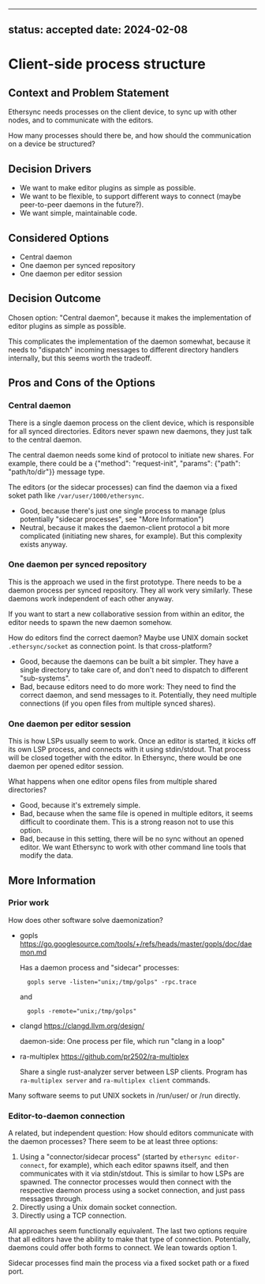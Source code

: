<!--
SPDX-FileCopyrightText: 2024 blinry <mail@blinry.org>
SPDX-FileCopyrightText: 2024 zormit <nt4u@kpvn.de>

SPDX-License-Identifier: CC-BY-SA-4.0
-->

---
status: accepted
date: 2024-02-08
---
# Client-side process structure

## Context and Problem Statement

Ethersync needs processes on the client device, to sync up with other nodes, and to communicate with the editors.

How many processes should there be, and how should the communication on a device be structured?

## Decision Drivers

* We want to make editor plugins as simple as possible.
* We want to be flexible, to support different ways to connect (maybe peer-to-peer daemons in the future?).
* We want simple, maintainable code.

## Considered Options

* Central daemon
* One daemon per synced repository
* One daemon per editor session

## Decision Outcome

Chosen option: "Central daemon", because it makes the implementation of editor plugins as simple as possible.

This complicates the implementation of the daemon somewhat, because it needs to "dispatch" incoming messages to different directory handlers internally, but this seems worth the tradeoff.

## Pros and Cons of the Options

### Central daemon

There is a single daemon process on the client device, which is responsible for all synced directories. Editors never spawn new daemons, they just talk to the central daemon.

The central daemon needs some kind of protocol to initiate new shares. For example, there could be a {"method": "request-init", "params": {"path": "path/to/dir"}} message type.

The editors (or the sidecar processes) can find the daemon via a fixed soket path like `/var/user/1000/ethersync`.

* Good, because there's just one single process to manage (plus potentially "sidecar processes", see "More Information")
* Neutral, because it makes the daemon-client protocol a bit more complicated (initiating new shares, for example). But this complexity exists anyway.

### One daemon per synced repository

This is the approach we used in the first prototype. There needs to be a daemon process per synced repository. They all work very similarly. These daemons work independent of each other anyway.

If you want to start a new collaborative session from within an editor, the editor needs to spawn the new daemon somehow.

How do editors find the correct daemon? Maybe use UNIX domain socket `.ethersync/socket` as connection point. Is that cross-platform?

* Good, because the daemons can be built a bit simpler. They have a single directory to take care of, and don't need to dispatch to different "sub-systems".
* Bad, because editors need to do more work: They need to find the correct daemon, and send messages to it. Potentially, they need multiple connections (if you open files from multiple synced shares).

### One daemon per editor session

This is how LSPs usually seem to work. Once an editor is started, it kicks off its own LSP process, and connects with it using stdin/stdout. That process will be closed together with the editor. In Ethersync, there would be one daemon per opened editor session.

What happens when one editor opens files from multiple shared directories?

* Good, because it's extremely simple.
* Bad, because when the same file is opened in multiple editors, it seems difficult to coordinate them. This is a strong reason not to use this option.
* Bad, because in this setting, there will be no sync without an opened editor. We want Ethersync to work with other command line tools that modify the data.

## More Information

### Prior work

How does other software solve daemonization?

- gopls <https://go.googlesource.com/tools/+/refs/heads/master/gopls/doc/daemon.md>

    Has a daemon process and "sidecar" processes:

        gopls serve -listen="unix;/tmp/golps" -rpc.trace

    and

        gopls -remote="unix;/tmp/golps"

- clangd <https://clangd.llvm.org/design/>

    daemon-side: One process per file, which run "clang in a loop"

- ra-multiplex <https://github.com/pr2502/ra-multiplex>

    Share a single rust-analyzer server between LSP clients. Program has `ra-multiplex server` and `ra-multiplex client` commands.

Many software seems to put UNIX sockets in /run/user/<user-id> or /run directly.

### Editor-to-daemon connection

A related, but independent question: How should editors communicate with the daemon processes? There seem to be at least three options:

1. Using a "connector/sidecar process" (started by `ethersync editor-connect`, for example), which each editor spawns itself, and then communicates with it via stdin/stdout. This is similar to how LSPs are spawned. The connector processes would then connect with the respective daemon process using a socket connection, and just pass messages through.
2. Directly using a Unix domain socket connection.
3. Directly using a TCP connection.

All approaches seem functionally equivalent. The last two options require that all editors have the ability to make that type of connection. Potentially, daemons could offer both forms to connect. We lean towards option 1.

Sidecar processes find main the process via a fixed socket path or a fixed port.
